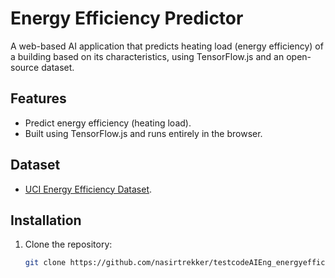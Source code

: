 # Energy Efficiency Predictor

A web-based AI application that predicts heating load (energy efficiency) of a building based on its characteristics, using TensorFlow.js and an open-source dataset.

## Features
- Predict energy efficiency (heating load).
- Built using TensorFlow.js and runs entirely in the browser.

## Dataset
- [UCI Energy Efficiency Dataset](https://archive.ics.uci.edu/ml/datasets/Energy+efficiency).

## Installation
1. Clone the repository:
   ```bash
   git clone https://github.com/nasirtrekker/testcodeAIEng_energyefficiency.git